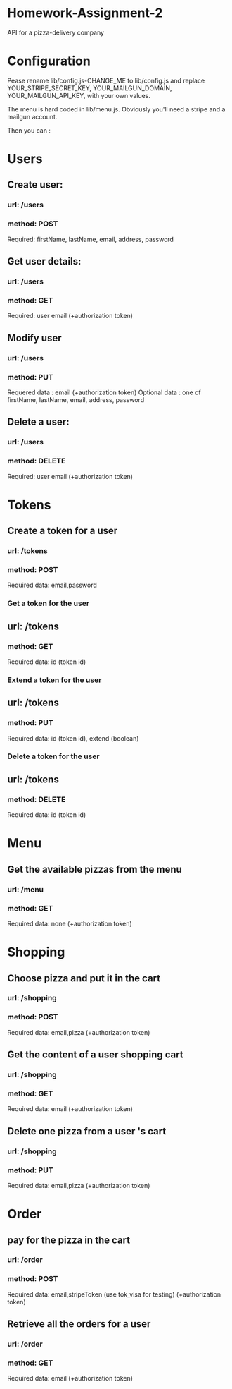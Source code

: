 # Homework-Assignment-2
API for a pizza-delivery company


# Configuration
Pease rename lib/config.js-CHANGE_ME to lib/config.js and replace
YOUR_STRIPE_SECRET_KEY,
YOUR_MAILGUN_DOMAIN,
YOUR_MAILGUN_API_KEY,
with your own values.

The menu is hard coded in lib/menu.js.
Obviously you'll need a stripe and a mailgun account.

Then you can :

# Users
## Create user:
### url: /users
### method: POST
Required: firstName, lastName, email, address, password

## Get user details:
### url: /users
### method: GET

Required: user email (+authorization token)

## Modify user
### url: /users
### method: PUT
Requered data : email (+authorization token)
Optional data : one of firstName, lastName, email, address, password

## Delete a user:
### url: /users
### method: DELETE
Required: user email (+authorization token)

# Tokens
## Create a token for a user
### url: /tokens
### method: POST
Required data: email,password

### Get a token for the user
## url: /tokens
### method: GET
Required data: id (token id)


### Extend a token for the user
## url: /tokens
### method: PUT
Required data: id (token id), extend (boolean)

### Delete a token for the user
## url: /tokens
### method: DELETE
Required data: id (token id)

# Menu
## Get the available pizzas from the menu
### url: /menu
### method: GET
Required data: none (+authorization token)

# Shopping
## Choose pizza and put it in the cart
### url: /shopping
### method: POST
Required data: email,pizza (+authorization token)

## Get the content of a user shopping cart
### url: /shopping
### method: GET
Required data: email (+authorization token)

## Delete one pizza from a user 's cart
### url: /shopping
### method: PUT
Required data: email,pizza (+authorization token)

# Order
## pay for the pizza in the cart
### url: /order
### method: POST
Required data: email,stripeToken (use tok_visa for testing) (+authorization token)

## Retrieve all the orders for a user
### url: /order
### method: GET
Required data: email (+authorization token)
